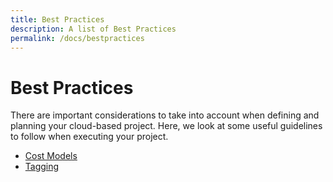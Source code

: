 ```yaml
---
title: Best Practices
description: A list of Best Practices
permalink: /docs/bestpractices
---
```


# Best Practices

There are important considerations to take into account when defining and planning your cloud-based project. 
Here, we look at some useful guidelines to follow when executing your project.

 * [Cost Models](costmodels)
 * [Tagging](tagging)
